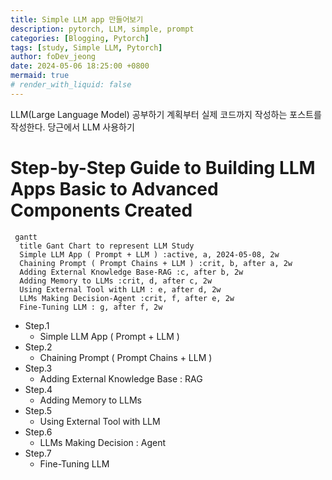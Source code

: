 ```yaml
---
title: Simple LLM app 만들어보기
description: pytorch, LLM, simple, prompt
categories: [Blogging, Pytorch]
tags: [study, Simple LLM, Pytorch]
author: foDev_jeong
date: 2024-05-06 18:25:00 +0800
mermaid: true
# render_with_liquid: false
---
```


LLM(Large Language Model) 공부하기 계획부터 실제 코드까지 작성하는 포스트를 작성한다. 당근에서 LLM 사용하기 


# Step-by-Step Guide to Building LLM Apps Basic to Advanced Components Created

```mermaid
 gantt
  title Gant Chart to represent LLM Study
  Simple LLM App ( Prompt + LLM ) :active, a, 2024-05-08, 2w
  Chaining Prompt ( Prompt Chains + LLM ) :crit, b, after a, 2w
  Adding External Knowledge Base-RAG :c, after b, 2w
  Adding Memory to LLMs :crit, d, after c, 2w
  Using External Tool with LLM : e, after d, 2w
  LLMs Making Decision-Agent :crit, f, after e, 2w
  Fine-Tuning LLM : g, after f, 2w
```


- Step.1
  - Simple LLM App ( Prompt + LLM )
- Step.2
  - Chaining Prompt ( Prompt Chains + LLM )
- Step.3
  - Adding External Knowledge Base : RAG
- Step.4
  - Adding Memory to LLMs
- Step.5
  - Using External Tool with LLM
- Step.6
  - LLMs Making Decision : Agent
- Step.7
  - Fine-Tuning LLM


<!-- ```liquid
{% if product.title contains 'Pack' %}
  This product's title contains the word Pack.
{% endif %}
  No title
``` -->

